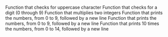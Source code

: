 Function that checks for uppercase character
Function that checks for a digit (0 through 9)
Function that multiplies two integers
Function that prints the numbers, from 0 to 9, followed by a new line
Function that prints the numbers, from 0 to 9, followed by a new line
Function that prints 10 times the numbers, from 0 to 14, followed by a new line
